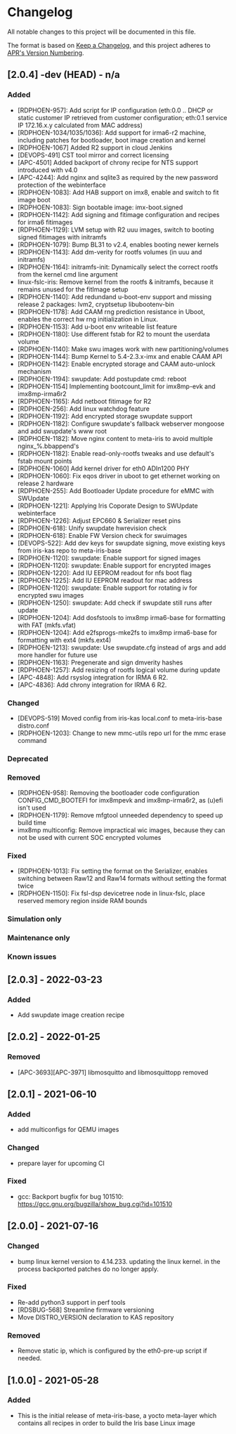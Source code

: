 # Changelog
All notable changes to this project will be documented in this file.

The format is based on [Keep a Changelog](https://keepachangelog.com/en/1.0.0/),
and this project adheres to [APR's Version Numbering](https://apr.apache.org/versioning.html).

## [2.0.4] -dev (HEAD) - n/a
### Added
- [RDPHOEN-957]: Add script for IP configuration (eth:0.0 .. DHCP or static customer IP retrieved from customer configuration; eth:0.1 service IP 172.16.x.y calculated from MAC address)
- [RDPHOEN-1034/1035/1036]: Add support for irma6-r2 machine, including patches for bootloader, boot image creation and kernel
- [RDPHOEN-1067] Added R2 support in cloud Jenkins 
- [DEVOPS-491] CST tool mirror and correct licensing
- [APC-4501] Added backport of chrony recipe for NTS support introduced with v4.0
- [APC-4244]: Add nginx and sqlite3 as required by the new password protection of the webinterface
- [RDPHOEN-1083]: Add HAB support on imx8, enable and switch to fit image boot
- [RDPHOEN-1083]: Sign bootable image: imx-boot.signed
- [RDPHOEN-1142]: Add signing and fitimage configuration and recipes for irma6 fitimages
- [RDPHOEN-1129]: LVM setup with R2 uuu images, switch to booting signed fitimages with initramfs
- [RDPHOEN-1079]: Bump BL31 to v2.4, enables booting newer kernels
- [RDPHOEN-1143]: Add dm-verity for rootfs volumes (in uuu and initramfs)
- [RDPHOEN-1164]: initramfs-init: Dynamically select the correct rootfs from the kernel cmd line argument
- linux-fslc-iris: Remove kernel from the rootfs & initramfs, because it remains unused for the fitImage setup
- [RDPHOEN-1140]: Add redundand u-boot-env support and missing release 2 packages: lvm2, cryptsetup libubootenv-bin
- [RDPHOEN-1178]: Add CAAM rng prediction resistance in Uboot, enables the correct hw rng initialization in Linux.
- [RDPHOEN-1153]: Add u-boot env writeable list feature
- [RDPHOEN-1180]: Use different fstab for R2 to mount the userdata volume
- [RDPHOEN-1140]: Make swu images work with new partitioning/volumes
- [RDPHOEN-1144]: Bump Kernel to 5.4-2.3.x-imx and enable CAAM API
- [RDPHOEN-1142]: Enable encrypted storage and CAAM auto-unlock mechanism
- [RDPHOEN-1194]: swupdate: Add postupdate cmd: reboot
- [RDPHOEN-1154] Implementing bootcount_limit for imx8mp-evk and imx8mp-irma6r2
- [RDPHOEN-1165]: Add netboot fitimage for R2
- [RDPHOEN-256]: Add linux watchdog feature
- [RDPHOEN-1192]: Add encrypted storage swupdate support
- [RDPHOEN-1182]: Configure swupdate's fallback webserver mongoose and add swupdate's www root
- [RDPHOEN-1182]: Move nginx content to meta-iris to avoid multiple nginx_%.bbappend's
- [RDPHOEN-1182]: Enable read-only-rootfs tweaks and use default's fstab mount points
- [RDPHOEN-1060] Add kernel driver for eth0 ADIn1200 PHY
- [RDPHOEN-1060]: Fix eqos driver in uboot to get ethernet working on release 2 hardware
- [RDPHOEN-255]: Add Bootloader Update procedure for eMMC with SWUpdate
- [RDPHOEN-1221]: Applying Iris Coporate Design to SWUpdate webinterface
- [RDPHOEN-1226]: Adjust EPC660 & Serializer reset pins
- [RDPHOEN-618]: Unify swupdate hwrevision check
- [RDPHOEN-618]: Enable FW Version check for swuimages
- [DEVOPS-522]: Add dev keys for swupdate signing, move existing keys from iris-kas repo to meta-iris-base
- [RDPHOEN-1120]: swupdate: Enable support for signed images
- [RDPHOEN-1120]: swupdate: Enable support for encrypted images
- [RDPHOEN-1220]: Add IU EEPROM readout for nfs boot flag
- [RDPHOEN-1225]: Add IU EEPROM readout for mac address
- [RDPHOEN-1120]: swupdate: Enable support for rotating iv for encrypted swu images
- [RDPHOEN-1250]: swupdate: Add check if swupdate still runs after update
- [RDPHOEN-1204]: Add dosfstools to imx8mp irma6-base for formatting with FAT (mkfs.vfat)
- [RDPHOEN-1204]: Add e2fsprogs-mke2fs to imx8mp irma6-base for formatting with ext4 (mkfs.ext4)
- [RDPHOEN-1213]: swupdate: Use swupdate.cfg instead of args and add more handler for future use
- [RDPHOEN-1163]: Pregenerate and sign dmverity hashes
- [RDPHOEN-1257]: Add resizing of rootfs logical volume during update
- [APC-4848]: Add rsyslog integration for IRMA 6 R2.
- [APC-4836]: Add chrony integration for IRMA 6 R2.

### Changed
- [DEVOPS-519] Moved config from iris-kas local.conf to meta-iris-base distro.conf
- [RDPHOEN-1203]: Change to new mmc-utils repo url for the mmc erase command


### Deprecated


### Removed
- [RDPHOEN-958]: Removing the bootloader code configuration CONFIG_CMD_BOOTEFI for imx8mpevk and imx8mp-irma6r2, as (u)efi isn't used
- [RDPHOEN-1179]: Remove mfgtool unneeded dependency to speed up build time
- imx8mp multiconfig: Remove impractical wic images, because they can not be used with current SOC encrypted volumes

### Fixed
- [RDPHOEN-1013]: Fix setting the format on the Serializer, enables switching between Raw12 and Raw14 formats without setting the format twice
- [RDPHOEN-1150]: Fix fsl-dsp devicetree node in linux-fslc, place reserved memory region inside RAM bounds


### Simulation only


### Maintenance only


### Known issues



## [2.0.3] - 2022-03-23
### Added
- Add swupdate image creation recipe



## [2.0.2] - 2022-01-25
### Removed
- [APC-3693][APC-3971] libmosquitto and libmosquittopp removed



## [2.0.1] - 2021-06-10
### Added
- add multiconfigs for QEMU images


### Changed
- prepare layer for upcoming CI


### Fixed
- gcc: Backport bugfix for bug 101510: https://gcc.gnu.org/bugzilla/show_bug.cgi?id=101510



## [2.0.0] - 2021-07-16
### Changed 
- bump linux kernel version to 4.14.233. updating the linux kernel. in the process backported patches do no longer apply.

### Fixed
- Re-add python3 support in perf tools
- [RDSBUG-568] Streamline firmware versioning
- Move DISTRO_VERSION declaration to KAS repository

### Removed
- Remove static ip, which is configured by the eth0-pre-up script if needed.


## [1.0.0] - 2021-05-28
### Added
- This is the initial release of meta-iris-base, a yocto meta-layer which contains all recipes in order to build the Iris base Linux image
